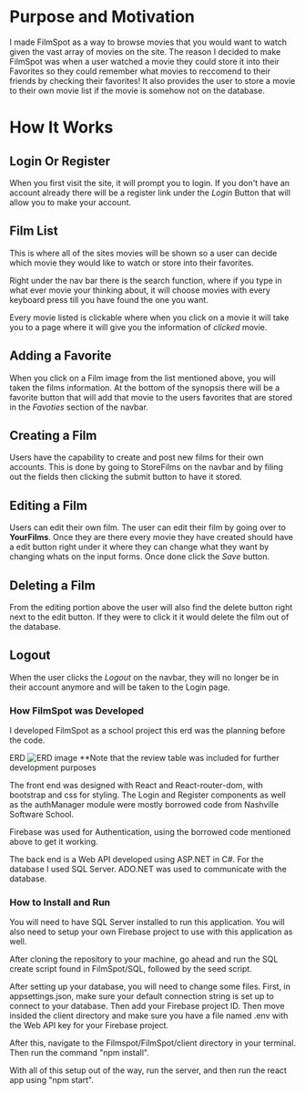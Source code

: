 # Purpose and Motivation
I made FilmSpot as a way to browse movies that you would want to watch given the vast array of movies on the site. The reason I decided to make FilmSpot was when a user watched a movie they could store it into their Favorites so they could remember what movies to reccomend to their friends by checking their favorites! It also provides the user to store a movie to their own movie list if the movie is somehow not on the database.

# How It Works

## Login Or Register
When you first visit the site, it will prompt you to login. If you don't have an account already there will be a register link under the *Login* Button that will allow you to make your account.

## Film List
This is where all of the sites movies will be shown so a user can decide which movie they would like to watch or store into their favorites.

Right under the nav bar there is the search function, where if you type in what ever movie your thinking about, it will choose movies with every keyboard press till you have found the one you want.

Every movie listed is clickable where when you click on a movie it will take you to a page where it will give you the information of *clicked* movie.

## Adding a Favorite
When you click on a Film image from the list mentioned above, you will taken the films information. At the bottom of the synopsis there will be a favorite button that will add that movie to the users favorites that are stored in the *Favoties* section of the navbar.

## Creating a Film
Users have the capability to create and post new films for their own accounts. This is done by going to StoreFilms on the navbar and by filing out the fields then clicking the submit button to have it stored.

## Editing a Film
Users can edit their own film. The user can edit their film by going over to **YourFilms**. Once they are there every movie they have created should have a edit button right under it where they can change what they want by changing whats on the input forms. Once done click the *Save* button.

## Deleting a Film
From the editing portion above the user will also find the delete button right next to the edit button. If they were to click it it would delete the film out of the database.

## Logout
When the user clicks the *Logout* on the navbar, they will no longer be in their account anymore and will be taken to the Login page.

### How FilmSpot was Developed
I developed FilmSpot as a school project this erd was the planning before the code.

ERD
![ERD image](https://i.ibb.co/2ZN4z3K/chrome-Oq-Mc-Q4-I5-Xn.png)
**Note that the review table was included for further development purposes

The front end was designed with React and React-router-dom, with bootstrap and css for styling.  The Login and Register components as well as the authManager module were mostly borrowed code from Nashville Software School.

Firebase was used for Authentication, using the borrowed code mentioned above to get it working.

The back end is a Web API developed using ASP.NET in C#. For the database I used SQL Server. ADO.NET was used to communicate with the database.

### How to Install and Run
You will need to have SQL Server installed to run this application. You will also need to setup your own Firebase project to use with this application as well.

After cloning the repository to your machine, go ahead and run the SQL create script found in FilmSpot/SQL, followed by the seed script.

After setting up your database, you will need to change some files. First, in appsettings.json, make sure your default connection string is set up to connect to your database. Then add your Firebase project ID. Then move insided the client directory and make sure you have a file named .env with the Web API key for your Firebase project.

After this, navigate to the Filmspot/FilmSpot/client directory in your terminal. Then run the command "npm install".

With all of this setup out of the way, run the server, and then run the react app using "npm start".
